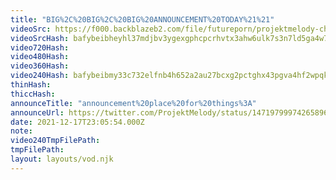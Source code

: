 ```yaml
---
title: "BIG%2C%20BIG%2C%20BIG%20ANNOUNCEMENT%20TODAY%21%21"
videoSrc: https://f000.backblazeb2.com/file/futureporn/projektmelody-chaturbate-2021-12-17.mp4
videoSrcHash: bafybeibheyhl37mdjbv3ygexgphcpcrhvtx3ahw6ulk7s3n7ld5ga4w7ga?filename=projektmelody-chaturbate-20211217T230500Z-source.mp4
video720Hash: 
video480Hash: 
video360Hash: 
video240Hash: bafybeibmy33c732elfnb4h652a2au27bcxg2pctghx43pgva4hf2wpqkqu?filename=projektmelody-chaturbate-20211217T230500Z-240p.mp4
thinHash: 
thiccHash: 
announceTitle: "announcement%20place%20for%20things%3A"
announceUrl: https://twitter.com/ProjektMelody/status/1471979997426589699
date: 2021-12-17T23:05:54.000Z
note: 
video240TmpFilePath: 
tmpFilePath: 
layout: layouts/vod.njk
---
```


